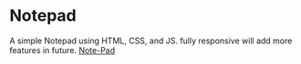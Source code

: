 # Notepad
A simple Notepad using HTML, CSS, and JS. fully  responsive will add more features in future. 
<a href="https://notepad-by-neon.netlify.app" > Note-Pad </a>
